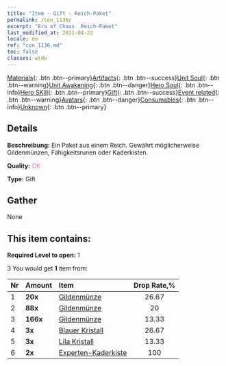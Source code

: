 ```yaml
---
title: "Item - Gift - Reich-Paket"
permalink: /con_1136/
excerpt: "Era of Chaos  Reich-Paket"
last_modified_at: 2021-04-22
locale: de
ref: "con_1136.md"
toc: false
classes: wide
---
```

 [Materials](/ItemsDE/){: .btn .btn--primary}[Artifacts](/ItemsDE/Artifacts/){: .btn .btn--success}[Unit Soul](/ItemsDE/UnitSoul/){: .btn .btn--warning}[Unit Awakening](/ItemsDE/UnitAwakening/){: .btn .btn--danger}[Hero Soul](/ItemsDE/HeroSoul/){: .btn .btn--info}[Hero SKill](/ItemsDE/HeroSkill/){: .btn .btn--primary}[Gift](/ItemsDE/Gift/){: .btn .btn--success}[Event related](/ItemsDE/Events/){: .btn .btn--warning}[Avatars](/ItemsDE/Avatars/){: .btn .btn--danger}[Consumables](/ItemsDE/Consumables/){: .btn .btn--info}[Unknown](/ItemsDE/Unknown/){: .btn .btn--primary}

## Details
 **Beschreibung:** Ein Paket aus einem Reich. Gewährt möglicherweise Gildenmünzen, Fähigkeitsrunen oder Kaderkisten.

 **Quality:** <span style="color: #DA70D6">OK</span>

 **Type:** Gift

## Gather

  None

## This item contains:

 **Required Level to open:** 1

 3 You would get **1** item  from:

  | Nr | Amount |     Item    | Drop Rate,% |
  |:---|:-------|:------------|:---------:|
  | 1 |  **20x** | [Gildenmünze](/de/Items/con_896/) | 26.67 | 
  | 2 |  **88x** | [Gildenmünze](/de/Items/con_896/) | 20 | 
  | 3 |  **166x** | [Gildenmünze](/de/Items/con_896/) | 13.33 | 
  | 4 |  **3x** | [Blauer Kristall](/de/Items/con_716/) | 26.67 | 
  | 5 |  **3x** | [Lila Kristall](/de/Items/con_720/) | 13.33 | 
  | 6 |  **2x** | [Experten-Kaderkiste](/de/Items/con_767/) | 100 | 
